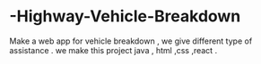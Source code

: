 # -Highway-Vehicle-Breakdown
Make a web app for vehicle breakdown , we give different type of assistance . we make this project java , html ,css ,react .

